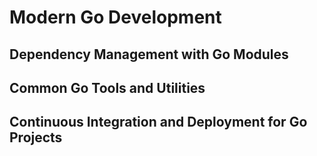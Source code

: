 # Modern Go Development

## Dependency Management with Go Modules

## Common Go Tools and Utilities

## Continuous Integration and Deployment for Go Projects
